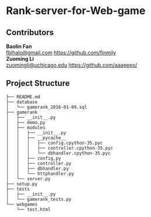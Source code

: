 # Rank-server-for-Web-game

## Contributors
**Baolin Fan**   
fblhalo@gmail.com   https://github.com/finmily  
**Zuoming Li**  
zuomingli@uchicago.edu  https://github.com/aaaeeeo/

## Project Structure    
```
├── README.md
├── database
│   └── gamerank_2016-01-09.sql
├── gamerank
│   ├── __init__.py
│   ├── demo.py
│   ├── modules
│   │   ├── __init__.py
│   │   ├── __pycache__
│   │   │   ├── config.cpython-35.pyc
│   │   │   ├── controller.cpython-35.pyc
│   │   │   └── dbhandler.cpython-35.pyc
│   │   ├── config.py
│   │   ├── controller.py
│   │   ├── dbhandler.py
│   │   └── httphandler.py
│   └── server.py
├── setup.py
├── tests
│   ├── __init__.py
│   └── gamerank_tests.py
└── webgames
    └── test.html
```


